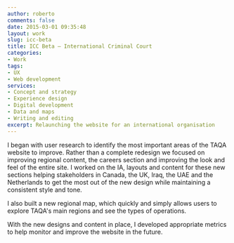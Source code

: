```yaml
---
author: roberto
comments: false
date: 2015-03-01 09:35:48
layout: work
slug: icc-beta
title: ICC Beta – International Criminal Court
categories:
- Work
tags:
- UX
- Web development
services:
- Concept and strategy
- Experience design
- Digital development
- Data and maps
- Writing and editing
excerpt: Relaunching the website for an international organisation
---
```


I began with user research to identify the most important areas of the TAQA website to improve. Rather than a complete redesign we focused on improving regional content, the careers section and improving the look and feel of the entire site. I worked on the IA, layouts and content for these new sections helping stakeholders in Canada, the UK, Iraq, the UAE and the Netherlands to get the most out of the new design while maintaining a consistent style and tone.

I also built a new regional map, which quickly and simply allows users to explore TAQA's main regions and see the types of operations.

With the new designs and content in place, I developed appropriate metrics to help monitor and improve the website in the future.




